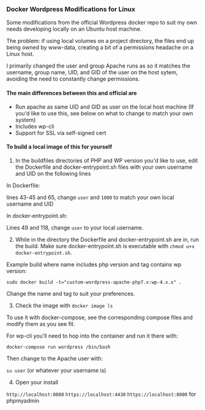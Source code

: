 ### Docker Wordpress Modifications for Linux

Some modifications from the official Wordpress docker repo to suit my own needs developing locally on an Ubuntu host machine.

The problem: if using local volumes on a project directory, the files end up being owned by www-data, creating a bit of a permissions headache on a Linux host.

I primarily changed the user and group Apache runs as so it matches the username, group name, UID, and GID of the user on the host sytem, avoiding the need to constantly change permissions.

#### The main differences between this and official are

- Run apache as same UID and GID as user on the local host machine (If you'd like to use this, see below on what to change to match your own system)
- Includes wp-cli
- Support for SSL via self-signed cert

#### To build a local image of this for yourself

1. In the buildfiles directories of PHP and WP version you'd like to use, edit the Dockerfile and docker-entrypoint.sh files with your own username and UID on the following lines

In Dockerfile:

lines 43-45 and 65, change `user` and `1000` to match your own local username and UID

In docker-entrypoint.sh:

Lines 49 and 118, change `user` to your local username.

2. While in the directory the Dockerfile and docker-entrypoint.sh are in, run the build. Make sure docker-entrypoint.sh is executable with `chmod u+x docker-entrypoint.sh`.

Example build where name includes php version and tag contains wp version:

`sudo docker build -t="custom-wordpress-apache-php7.x:wp-4.x.x" .`

Change the name and tag to suit your preferences.

3. Check the image with `docker image ls`

To use it with docker-compose, see the corresponding compose files and modify them as you see fit.

For wp-cli you'll need to hop into the container and run it there with:

`docker-compose run wordpress /bin/bash`

Then change to the Apache user with:

`su user` (or whatever your username is)

4. Open your install

`http://localhost:8080`
`https://localhost:4430` 
`https://localhost:8000` for phpmyadmin